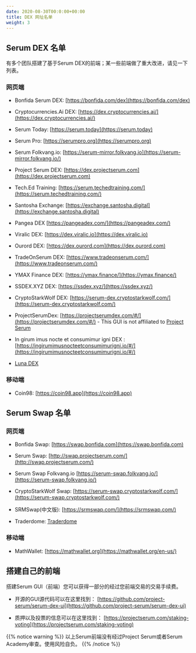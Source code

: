 ```yaml
---
date: 2020-08-30T00:0:00+00:00
title: DEX 网址名单
weight: 3
---
```


## Serum DEX 名单
有多个团队搭建了基于Serum DEX的前端；某一些前端做了重大改进，请见一下列表。

### 网页端

- Bonfida Serum DEX: [https://bonfida.com/dex](https://bonfida.com/dex)

- Cryptocurrencies.Ai DEX: [https://dex.cryptocurrencies.ai/](https://dex.cryptocurrencies.ai/)

- Serum Today: [https://serum.today](https://serum.today)

- Serum Pro: [https://serumpro.org](https://serumpro.org)

- Serum Folkvang.io: [https://serum-mirror.folkvang.io](https://serum-mirror.folkvang.io/)

- Project Serum DEX: [https://dex.projectserum.com](https://dex.projectserum.com)

- Tech.Ed Training: [https://serum.techedtraining.com/](https://serum.techedtraining.com/)

- Santosha Exchange: [https://exchange.santosha.digital](https://exchange.santosha.digital)

- Pangea DEX [https://pangeadex.com/](https://pangeadex.com/)

- Viralic DEX: [https://dex.viralic.io](https://dex.viralic.io)

- Ourord DEX: [https://dex.ourord.com](https://dex.ourord.com)

- TradeOnSerum DEX: [https://www.tradeonserum.com/](https://www.tradeonserum.com/)

- YMAX Finance DEX: [https://ymax.finance/](https://ymax.finance/)

- SSDEX.XYZ DEX: [https://ssdex.xyz/](https://ssdex.xyz/)

- CryptoStarkWolf DEX: [https://serum-dex.cryptostarkwolf.com/](https://serum-dex.cryptostarkwolf.com/)

- ProjectSerumDex: [https://projectserumdex.com/#/](https://projectserumdex.com/#/) - This GUI is not affiliated to [Project Serum](https://projectserum.com)

- In girum imus nocte et consumimur igni DEX : [https://ingirumimusnocteetconsumimurigni.io/#/](https://ingirumimusnocteetconsumimurigni.io/#/)

- [Luna DEX](https://lunadex.com/)

### 移动端

- Coin98: [https://coin98.app](https://coin98.app)

## Serum Swap 名单

### 网页端

- Bonfida Swap: [https://swap.bonfida.com](https://swap.bonfida.com)

- Serum Swap: [http://swap.projectserum.com/](http://swap.projectserum.com/)

- Serum Swap Folkvang.io [https://serum-swap.folkvang.io/](https://serum-swap.folkvang.io/)

- CryptoStarkWolf Swap: [https://serum-swap.cryptostarkwolf.com/](https://serum-swap.cryptostarkwolf.com/)

- SRMSwap(中文版): [https://srmswap.com/](https://srmswap.com/)

- Traderdome: [Traderdome](https://traderdome.io/)

### 移动端

- MathWallet: [https://mathwallet.org](https://mathwallet.org/en-us/)

## 搭建自己的前端

搭建Serum GUI（前端）您可以获得一部分的经过您前端交易的交易手续费。

- 开源的GUI源代码可以在这里找到：
[https://github.com/project-serum/serum-dex-ui](https://github.com/project-serum/serum-dex-ui)

- 质押以及投票的信息可以在这里找到：
[https://projectserum.com/staking-voting](https://projectserum.com/staking-voting)

{{% notice warning %}}
以上Serum前端没有经过Project Serum或者Serum Academy审查。使用风险自负。
{{% /notice %}}

